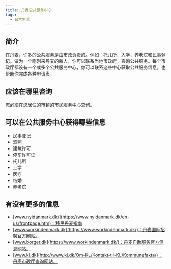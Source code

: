 ```yaml
---
title: 丹麦公共服务中心
tags:
  - 日常生活
---
```


## 简介
在丹麦，许多的公共服务是由市政负责的。例如：托儿所，入学，养老院和民事登记。做为一个刚刚来丹麦的新人，你可以联系当地市政府，咨询公共服务。每个市政厅都设有一个或多个公共服务中心，你可以联系这些中心获取公共服务信息，也帮助你完成各种申请表。

## 应该在哪里咨询
您必须在您居住的市镇的市民服务中心查询。

## 可以在公共服务中心获得哪些信息
* 民事登记
* 驾照
* 建筑许可
* 停车许可证
* 托儿所
* 上学
* 医疗
* 结婚
* 养老院

## 有没有更多的信息
* [www.nyidanmark.dk/](https://www.nyidanmark.dk/en-us/frontpage.htm)：移民丹麦指南
* [www.workindenmark.dk](https://www.workindenmark.dk/)：丹麦国际招聘官方网站。
* [www.borger.dk](https://www.workindenmark.dk/)：丹麦自助服务官方信息网站。
* [www.kl.dk](http://www.kl.dk/Om-KL/Kontakt-til-KL/Kommunefakta/)：丹麦市政厅查询网站。
